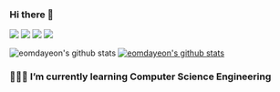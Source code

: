 ### Hi there 👋
<a href="https://instagram.com/yeoniiy?utm_medium=copy_link" target="_blank"><img src="https://img.shields.io/badge/Instagram-E4405F?style=plastic&logo=Instagram&logoColor=white"/></a> <a href="https://eomdayeon.notion.site/My-Study-97f33ea4ca834cad9ec22bcd11acb5e1" target="_blank"><img src="https://img.shields.io/badge/Blog-000000?style=plastic&logo=Notion&logoColor=white"/></a> <a href="https://mail.google.com/mail/u/0/?tab=rm&ogbl#inbox" target="_blank"><img src="https://img.shields.io/badge/dayeoneom7142@gmail.com-EA4335?style=plastic&logo=Gmail&logoColor=white"/></a> 
<a href="https://mail.naver.com/" target="_blank"><img src="https://img.shields.io/badge/qq7142@naver.com-03C75A?style=plastic&logo=Naver&logoColor=white"/></a> 

![eomdayeon's github stats](https://github-readme-stats.vercel.app/api?username=eomdayeon&show_icons=true)
[![eomdayeon's github stats](https://github-readme-stats.vercel.app/api/top-langs/?username=eomdayeon&hide=scss,css,html,ejs&langs_count=5&show_icons=true&hide_border=true&title_color=004386&icon_color=004386&layout=compact)](https://github.com/eomdayeon)

### 👩🏻‍💻 I’m currently learning **Computer Science Engineering**
<!--
**eomdayeon/eomdayeon** is a ✨ _special_ ✨ repository because its `README.md` (this file) appears on your GitHub profile.


- 🔭 I’m currently working on ...
- 🌱 I’m currently learning ...
- 👯 I’m looking to collaborate on ...
- 🤔 I’m looking for help with ...
- 💬 Ask me about ...
- 📫 How to reach me: ...
- 😄 Pronouns: ...
- ⚡ Fun fact: ...
-->
